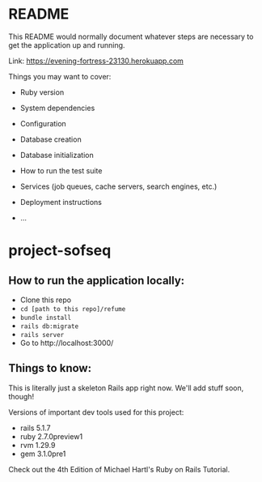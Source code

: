 # README

This README would normally document whatever steps are necessary to get the
application up and running.

Link: https://evening-fortress-23130.herokuapp.com

Things you may want to cover:

* Ruby version

* System dependencies

* Configuration

* Database creation

* Database initialization

* How to run the test suite

* Services (job queues, cache servers, search engines, etc.)

* Deployment instructions

* ...

# project-sofseq

## How to run the application locally:
- Clone this repo
- `cd [path to this repo]/refume`
- `bundle install`
- `rails db:migrate`
- `rails server`
- Go to http://localhost:3000/

## Things to know:
This is literally just a skeleton Rails app right now.  We'll add stuff soon, though!

Versions of important dev tools used for this project:

- rails 5.1.7
- ruby 2.7.0preview1
- rvm 1.29.9
- gem 3.1.0pre1

Check out the 4th Edition of Michael Hartl's Ruby on Rails Tutorial.
